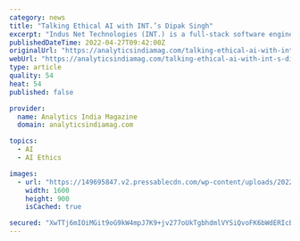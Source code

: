 ```yaml
---
category: news
title: "Talking Ethical AI with INT.’s Dipak Singh"
excerpt: "Indus Net Technologies (INT.) is a full-stack software engineering solutions company focusing on the banking, insurance, financial services and pharmaceuticals industries."
publishedDateTime: 2022-04-27T09:42:00Z
originalUrl: "https://analyticsindiamag.com/talking-ethical-ai-with-int-s-dipak-singh/"
webUrl: "https://analyticsindiamag.com/talking-ethical-ai-with-int-s-dipak-singh/"
type: article
quality: 54
heat: 54
published: false

provider:
  name: Analytics India Magazine
  domain: analyticsindiamag.com

topics:
  - AI
  - AI Ethics

images:
  - url: "https://149695847.v2.pressablecdn.com/wp-content/uploads/2022/04/27apr-2.jpg"
    width: 1600
    height: 900
    isCached: true

secured: "XwTTj6mIOiMGit9oG9kW4mpJ7K9+jv277oUkTgbhdmlVYSiQvoFK6bWdERIcBQxQWDxvuJAUq9Osk2FDwflH5ltftpu5WhQsHd7UZuixwbPkGxmEu49dxFDEz2WSAbMIywu1OaRPmvdNxzPvdy64ytiuDQXyAKDiAv+d5/NbDSecfNTcz1gytluREZbE6JL+5RfdCqVqsgvbAurTDnbKlWtiAm/Ha3hVZReXUgWEocgpu5Q0viyprwD4umOIx7sRkEcxby1yCmuucpsGEsVuczWmhx5AEs7J5H/uurLQq8V0PD3k+iJyk/ZF5G01TtQTjrRUVNpUjnviqRZCMyOf1RO4AN7KqfTYjI5XALkOOF4=;HcTYJ2PC7Cr87U5HR0Ph3A=="
---
```


